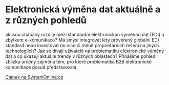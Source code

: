 # Elektronická výměna dat aktuálně a z různých pohledů #

ak jsou chápány rozdíly mezi standardní elektronickou výměnou dat (EDI) a zbytkem e-komunikace? Má smysl integrovat léty prověřený globální EDI standard nebo investovat do více či méně proprietárních řešení na jiných technologiích? Jak se dívají uživatelé na problematiku elektronické výměny dat a co ukazují aktuální trendy v různých oblastech? Přinášíme pohled zblízka určený zejména těm, pro které problematika B2B elektronické komunikace dosud představovala

[Clanek na SystemOnline.cz](http://www.systemonline.cz/clanky/elektronicka-vymena-dat-aktualne-a-z-ruznych-pohledu.htm)